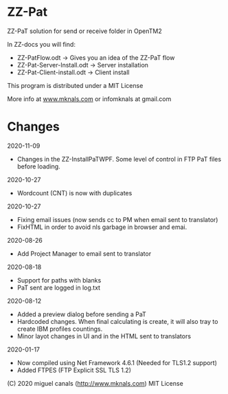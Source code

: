 # ZZ-Pat
ZZ-PaT solution for send or receive folder in OpenTM2

In ZZ-docs you will find:

- ZZ-PatFlow.odt -> Gives you an idea of the ZZ-PaT flow
- ZZ-Pat-Server-Install.odt -> Server installation
- ZZ-Pat-Client-install.odt -> Client install


This program is distributed under a MIT License

More info at www.mknals.com or infomknals at gmail.com

# Changes

2020-11-09

- Changes in the ZZ-InstallPaTWPF. Some level of control in FTP PaT files before loading.

2020-10-27

- Wordcount (CNT) is now with duplicates

2020-10-27

- Fixing email issues (now sends cc to PM when email sent to translator)
- FixHTML in order to avoid nls garbage in browser and emai.


2020-08-26

- Add Project Manager to email sent to translator


2020-08-18

- Support for paths with blanks
- PaT sent are logged in log.txt 


2020-08-12

- Added a preview dialog before sending a PaT
- Hardcoded changes. When final calculating is create, it will also tray to create IBM profiles countings.
- Minor layot changes in UI and in the HTML sent to translators


2020-01-17

- Now compiled using Net Framework 4.6.1 (Needed for TLS1.2 support)
- Added FTPES (FTP Explicit SSL TLS 1.2)

(C) 2020 miguel canals (http://www.mknals.com) MIT License




